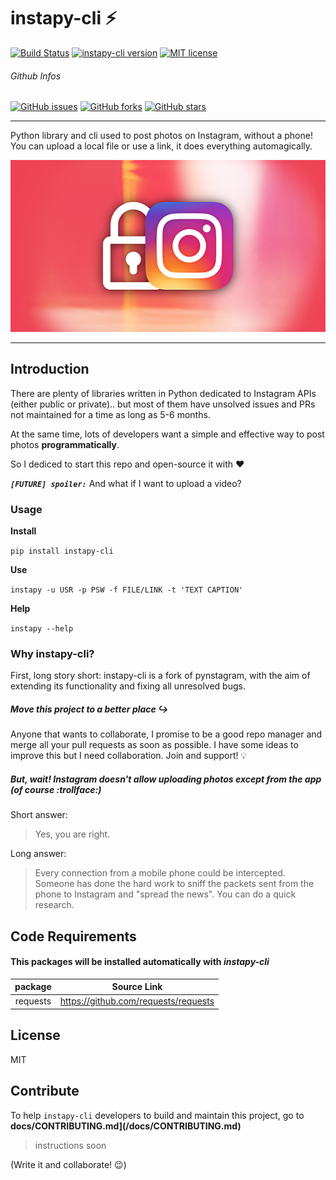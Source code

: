# **instapy-cli** :zap:

[![Build Status](https://travis-ci.org/b3nab/instapy-cli.svg?branch=master)](https://travis-ci.org/b3nab/instapy-cli)
[![instapy-cli version](https://img.shields.io/pypi/v/instapy-cli.svg)](https://pypi.org/project/instapy-cli)
[![MIT license](https://img.shields.io/github/license/b3nab/instapy-cli.svg)](https://github.com/b3nab/instapy-cli/blob/master/LICENSE)

###### *Github Infos*
[![GitHub issues](https://img.shields.io/github/issues/b3nab/instapy-cli.svg)](https://github.com/b3nab/instapy-cli/issues)
[![GitHub forks](https://img.shields.io/github/forks/b3nab/instapy-cli.svg)](https://github.com/b3nab/instapy-cli/network)
[![GitHub stars](https://img.shields.io/github/stars/b3nab/instapy-cli.svg)](https://github.com/b3nab/instapy-cli/stargazers)

---

Python library and cli used to post photos on Instagram, without a phone!
You can upload a local file or use a link, it does everything automagically.

<p align="center">
  <img src="docs/instagram-private-banner.png" alt="instagram-private-api" width="650px">
</p>

---

## Introduction
There are plenty of libraries written in Python dedicated to Instagram APIs (either public or private).. but most of them have unsolved issues and PRs not maintained for a time as long as 5-6 months.

At the same time, lots of developers want a simple and effective way to post photos **programmatically**.

So I dediced to start this repo and open-source it with :heart:


***`[FUTURE] spoiler:`*** And what if I want to upload a video?


### Usage

**Install**

`pip install instapy-cli`

**Use**

`instapy -u USR -p PSW -f FILE/LINK -t 'TEXT CAPTION'`

**Help**

`instapy --help`

### Why instapy-cli?
First, long story short: instapy-cli is a fork of pynstagram, with the aim of extending its functionality and fixing all unresolved bugs.

##### Move this project to a better place :arrow_right_hook:
Anyone that wants to collaborate, I promise to be a good repo manager and merge all your pull requests as soon as possible.
I have some ideas to improve this but I need collaboration. Join and support! :bulb:

##### But, wait! Instagram doesn't allow uploading photos except from the app (of course :trollface:)
Short answer:
> Yes, you are right.

Long answer:
> Every connection from a mobile phone could be intercepted. Someone has done the hard work to sniff the packets sent from the phone to Instagram and "spread the news". You can do a quick research.

## Code Requirements
#### This packages will be installed automatically with *instapy-cli*

| package     | Source Link |
| :---:       | :---: |
| requests    | https://github.com/requests/requests |

## License
MIT

## Contribute
To help `instapy-cli` developers to build and maintain this project, go to **docs/CONTRIBUTING.md](/docs/CONTRIBUTING.md)**
> instructions soon

(Write it and collaborate! :wink:)
